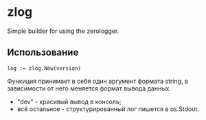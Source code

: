 # zlog

Simple builder for using the zerologger.

## Использование

```golang
log := zlog.New(version)
```

Функиция принимает в себя один аргумент формата string, в зависимости от него меняется формат вывода данных.

* "dev" - красивый вывод в консоль;
* всё остальное - структурированный лог пишется в os.Stdout.

